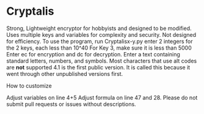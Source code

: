 # Cryptalis
Strong, Lightweight encryptor for hobbyists and designed to be modified.
Uses multiple keys and variables for complexity and security. 
Not designed for efficiency.
To use the program, run Cryptalisx-y.py
enter 2 integers for the 2 keys, each less than 10^40
For Key 3, make sure it is less than 5000
Enter ec for encryption and dc for decryption.
Enter a text containing standard letters, numbers, and symbols. Most characters that use alt codes are **not** supported
4.1 is the first public version. It is called this because it went through other unpublished versions first.

How to customize

Adjust variables on line 4+5
Adjust formula on line 47 and 28.
Please do not submit pull requests or issues without descriptions.
